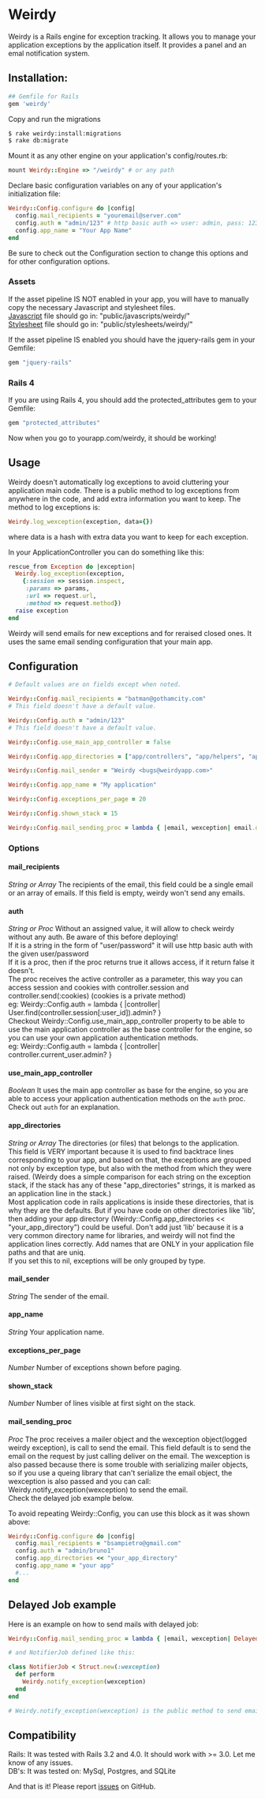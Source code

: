 # Weirdy

Weirdy is a Rails engine for exception tracking. It allows you to manage your application exceptions by the application 
itself. It provides a panel and an emal notification system.

## Installation:

``` ruby
## Gemfile for Rails
gem 'weirdy'
```

Copy and run the migrations

``` bash
$ rake weirdy:install:migrations
$ rake db:migrate
```

Mount it as any other engine on your application's config/routes.rb:

``` ruby
mount Weirdy::Engine => "/weirdy" # or any path
```

Declare basic configuration variables on any of your application's initialization file:

``` ruby
Weirdy::Config.configure do |config|
  config.mail_recipients = "youremail@server.com"
  config.auth = "admin/123" # http basic auth => user: admin, pass: 123
  config.app_name = "Your App Name"
end
```

Be sure to check out the Configuration section to change this options and for other configuration options.

### Assets

If the asset pipeline IS NOT enabled in your app, you will have to manually copy the necessary Javascript and stylesheet files.  
[Javascript] file should go in: "public/javascripts/weirdy/"  
[Stylesheet] file should go in: "public/stylesheets/weirdy/"

If the asset pipeline IS enabled you should have the jquery-rails gem in your Gemfile:

``` ruby
gem "jquery-rails"
```

### Rails 4

If you are using Rails 4, you should add the protected_attributes gem to your Gemfile:

``` ruby
gem "protected_attributes"
```

Now when you go to yourapp.com/weirdy, it should be working!


## Usage

Weirdy doesn't automatically log exceptions to avoid cluttering your application main code. 
There is a public method to log exceptions from anywhere in the code, and add extra information you want to keep.
The method to log exceptions is:

``` ruby
Weirdy.log_wexception(exception, data={})
```

where data is a hash with extra data you want to keep for each exception.

In your ApplicationController you can do something like this:

``` ruby
rescue_from Exception do |exception|
  Weirdy.log_exception(exception,
    {:session => session.inspect,
     :params => params,
     :url => request.url, 
     :method => request.method})
  raise exception
end
```

Weirdy will send emails for new exceptions and for reraised closed ones. It uses the same email sending configuration that your main app.

## Configuration

``` ruby
# Default values are on fields except when noted.

Weirdy::Config.mail_recipients = "batman@gothamcity.com"
# This field doesn't have a default value.

Weirdy::Config.auth = "admin/123"
# This field doesn't have a default value.

Weirdy::Config.use_main_app_controller = false

Weirdy::Config.app_directories = ["app/controllers", "app/helpers", "app/mailers", "app/models", "app/views"]

Weirdy::Config.mail_sender = "Weirdy <bugs@weirdyapp.com>"

Weirdy::Config.app_name = "My application"

Weirdy::Config.exceptions_per_page = 20

Weirdy::Config.shown_stack = 15

Weirdy::Config.mail_sending_proc = lambda { |email, wexception| email.deliver }
```

### Options

#### mail_recipients
*String or Array*
The recipients of the email, this field could be a single email or an array of emails.
If this field is empty, weirdy won't send any emails.

#### auth
*String or Proc*
Without an assigned value, it will allow to check weirdy without any auth. Be aware of this before deploying!  
If it is a string in the form of "user/password" it will use http basic auth with the given user/password  
If it is a proc, then if the proc returns true it allows access, if it return false it doesn't.  
The proc receives the active controller as a parameter, this way you can access session and cookies with
controller.session and controller.send(:cookies) (cookies is a private method)  
eg: Weirdy::Config.auth = lambda { |controller| User.find(controller.session[:user_id]).admin? }  
Checkout Weirdy::Config.use_main_app_controller property to be able to use the main application controller as the base 
controller for the engine, so you can use your own application authentication methods.  
eg: Weirdy::Config.auth = lambda { |controller| controller.current_user.admin? }  

#### use_main_app_controller
*Boolean*
It uses the main app controller as base for the engine, so you are able to access your application authentication methods
on the `auth` proc. Check out `auth` for an explanation.  

#### app_directories
*String or Array*
The directories (or files) that belongs to the application.  
This field is VERY important because it is used to find backtrace lines corresponding to your app, and based
on that, the exceptions are grouped not only by exception type, but also with the method from which they were raised.
(Weirdy does a simple comparison for each string on the exception stack, if the stack has any of these "app_directories" 
strings, it is marked as an application line in the stack.)  
Most application code in rails applications is inside these directories, that is why they are the defaults.
But if you have code on other directories like 'lib', then adding your app directory (Weirdy::Config.app_directories << "your_app_directory") could be useful.
Don't add just 'lib' because it is a very common directory name for libraries, and weirdy will not find the application lines correctly.
Add names that are ONLY in your application file paths and that are uniq.  
If you set this to nil, exceptions will be only grouped by type.

#### mail_sender
*String*
The sender of the email.

#### app_name
*String*
Your application name.

#### exceptions_per_page
*Number*
Number of exceptions shown before paging.

#### shown_stack
*Number*
Number of lines visible at first sight on the stack.

#### mail_sending_proc
*Proc*
The proc receives a mailer object and the wexception object(logged weirdy exception), is call to send the email.
This field default is to send the email on the request by just calling deliver on the email.
The wexception is also passed because there is some trouble with serializing mailer objects, so if you use a queing library 
that can't serialize the email object, the wexception is also passed and you can call: Weirdy.notify_exception(wexception)
to send the email.  
Check the delayed job example below.  

To avoid repeating Weirdy::Config, you can use this block as it was shown above:

``` ruby
Weirdy::Config.configure do |config|
  config.mail_recipients = "bsampietro@gmail.com"
  config.auth = "admin/bruno1"
  config.app_directories << "your_app_directory"
  config.app_name = "your app"
  #...
end
```

## Delayed Job example

Here is an example on how to send mails with delayed job:

``` ruby
Weirdy::Config.mail_sending_proc = lambda { |email, wexception| Delayed::Job.enqueue NotifierJob.new(wexception) }

# and NotifierJob defined like this:

class NotifierJob < Struct.new(:wexception)
  def perform
    Weirdy.notify_exception(wexception)
  end
end

# Weirdy.notify_exception(wexception) is the public method to send emails based on a weirdy exception (wexception)
```

## Compatibility

Rails: It was tested with Rails 3.2 and 4.0. It should work with >= 3.0. Let me know of any issues.  
DB's: It was tested on: MySql, Postgres, and SQLite  



And that is it! Please report [issues] on GitHub.



[issues]: https://github.com/bsampietro/weirdy/issues
[javascript]: https://raw.github.com/bsampietro/weirdy/master/util_files/application.js
[stylesheet]: https://raw.github.com/bsampietro/weirdy/master/util_files/application.css

